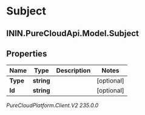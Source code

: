 # Subject

## ININ.PureCloudApi.Model.Subject

## Properties

|Name | Type | Description | Notes|
|------------ | ------------- | ------------- | -------------|
| **Type** | **string** |  | [optional] |
| **Id** | **string** |  | [optional] |



_PureCloudPlatform.Client.V2 235.0.0_

